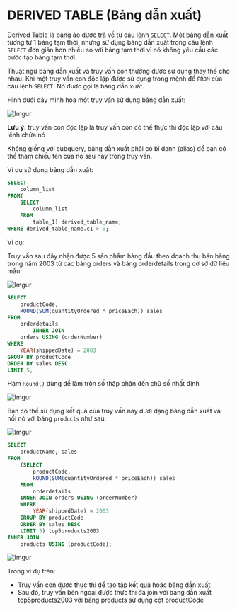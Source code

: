# DERIVED TABLE (Bảng dẫn xuất)

Derived Table là bảng ảo được trả về từ câu lệnh `SELECT`. Một bảng dẫn xuất tương tự 1 bảng tạm thời, nhưng sử dụng bảng dẫn xuất trong câu lệnh `SELECT` đơn giản hơn nhiều so với bảng tạm thời vì nó không yêu cầu các bước tạo bảng tạm thời.

Thuật ngữ bảng dẫn xuất và truy vấn con thường được sử dụng thay thế cho nhau. Khi một truy vấn con độc lập được sử dụng trong mệnh đề `FROM` của câu lệnh `SELECT`. Nó được gọi là bảng dẫn xuất.

Hình dưới đây minh họa một truy vấn sử dụng bảng dẫn xuất:

![Imgur](https://i.imgur.com/V9aLRLb.png)

**Lưu ý:** truy vấn con độc lập là truy vấn con có thể thực thi độc lập với câu lệnh chứa nó

Không giống với subquery, bảng dẫn xuất phải có bí danh (alias) để bạn có thể tham chiếu tên của nó sau này trong truy vấn.

Ví dụ sử dụng bảng dẫn xuất:
```sql
SELECT 
    column_list
FROM(
    SELECT 
        column_list
    FROM
        table_1) derived_table_name;
WHERE derived_table_name.c1 > 0;
```

Ví dụ:

Truy vấn sau đây nhận được 5 sản phẩm hàng đầu theo doanh thu bán hàng trong năm 2003 từ các bảng orders và bảng orderdetails trong cơ sở dữ liệu mẫu:

![Imgur](https://i.imgur.com/61mG5qz.png)

```sql
SELECT 
    productCode, 
    ROUND(SUM(quantityOrdered * priceEach)) sales
FROM
    orderdetails
        INNER JOIN
    orders USING (orderNumber)
WHERE
    YEAR(shippedDate) = 2003
GROUP BY productCode
ORDER BY sales DESC
LIMIT 5;
```

Hàm `Round()` dùng để làm tròn số thập phân đến chữ số nhất định

![Imgur](https://i.imgur.com/dFgij9I.png)

Bạn có thể sử dụng kết quả của truy vấn này dưới dạng bảng dẫn xuất và nối nó với bảng `products` như sau:

![Imgur](https://i.imgur.com/U9P3OTd.png)

```sql
SELECT 
    productName, sales
FROM
    (SELECT 
        productCode, 
        ROUND(SUM(quantityOrdered * priceEach)) sales
    FROM
        orderdetails
    INNER JOIN orders USING (orderNumber)
    WHERE
        YEAR(shippedDate) = 2003
    GROUP BY productCode
    ORDER BY sales DESC
    LIMIT 5) top5products2003
INNER JOIN
    products USING (productCode);
```

![Imgur](https://i.imgur.com/xbB7Vni.png)

Trong ví dụ trên:

- Truy vấn con được thực thi để tạo tập kết quả hoặc bảng dẫn xuất
- Sau đó, truy vấn bên ngoài được thực thi đã join với bảng dẫn xuất top5products2003 với bảng products sử dụng cột productCode
